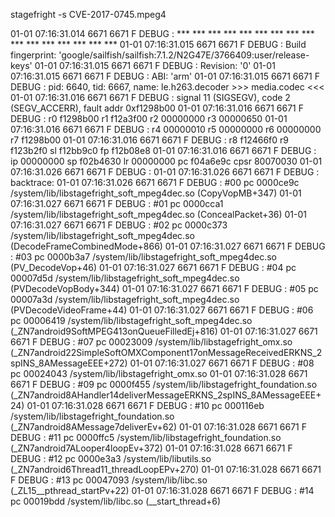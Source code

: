 stagefright -s CVE-2017-0745.mpeg4

01-01 07:16:31.014  6671  6671 F DEBUG   : *** *** *** *** *** *** *** *** *** *** *** *** *** *** *** *** 
01-01 07:16:31.015  6671  6671 F DEBUG   : Build fingerprint: 'google/sailfish/sailfish:7.1.2/N2G47E/3766409:user/release-keys' 
01-01 07:16:31.015  6671  6671 F DEBUG   : Revision: '0' 
01-01 07:16:31.015  6671  6671 F DEBUG   : ABI: 'arm' 
01-01 07:16:31.015  6671  6671 F DEBUG   : pid: 6640, tid: 6667, name: le.h263.decoder  >>> media.codec <<< 
01-01 07:16:31.016  6671  6671 F DEBUG   : signal 11 (SIGSEGV), code 2 (SEGV_ACCERR), fault addr 0xf1298b00 
01-01 07:16:31.016  6671  6671 F DEBUG   :     r0 f1298b00  r1 f12a3f00  r2 00000000  r3 00000650 
01-01 07:16:31.016  6671  6671 F DEBUG   :     r4 00000010  r5 00000000  r6 00000000  r7 f1298b00 
01-01 07:16:31.016  6671  6671 F DEBUG   :     r8 f12466f0  r9 f123b2f0  sl f12bb9c0  fp f12b08e8 
01-01 07:16:31.016  6671  6671 F DEBUG   :     ip 00000000  sp f02b4630  lr 00000000  pc f04a6e9c  cpsr 80070030 
01-01 07:16:31.026  6671  6671 F DEBUG   : 
01-01 07:16:31.026  6671  6671 F DEBUG   : backtrace: 
01-01 07:16:31.026  6671  6671 F DEBUG   :     #00 pc 0000ce9c  /system/lib/libstagefright_soft_mpeg4dec.so (CopyVopMB+347) 
01-01 07:16:31.027  6671  6671 F DEBUG   :     #01 pc 0000cca1  /system/lib/libstagefright_soft_mpeg4dec.so (ConcealPacket+36) 
01-01 07:16:31.027  6671  6671 F DEBUG   :     #02 pc 0000c373  /system/lib/libstagefright_soft_mpeg4dec.so (DecodeFrameCombinedMode+866) 
01-01 07:16:31.027  6671  6671 F DEBUG   :     #03 pc 0000b3a7  /system/lib/libstagefright_soft_mpeg4dec.so (PV_DecodeVop+46) 
01-01 07:16:31.027  6671  6671 F DEBUG   :     #04 pc 00007d5d  /system/lib/libstagefright_soft_mpeg4dec.so (PVDecodeVopBody+344) 
01-01 07:16:31.027  6671  6671 F DEBUG   :     #05 pc 00007a3d  /system/lib/libstagefright_soft_mpeg4dec.so (PVDecodeVideoFrame+44) 
01-01 07:16:31.027  6671  6671 F DEBUG   :     #06 pc 00006419  /system/lib/libstagefright_soft_mpeg4dec.so (_ZN7android9SoftMPEG413onQueueFilledEj+816) 
01-01 07:16:31.027  6671  6671 F DEBUG   :     #07 pc 00023009  /system/lib/libstagefright_omx.so (_ZN7android22SimpleSoftOMXComponent17onMessageReceivedERKNS_2spINS_8AMessageEEE+272) 
01-01 07:16:31.027  6671  6671 F DEBUG   :     #08 pc 00024043  /system/lib/libstagefright_omx.so 
01-01 07:16:31.028  6671  6671 F DEBUG   :     #09 pc 0000f455  /system/lib/libstagefright_foundation.so (_ZN7android8AHandler14deliverMessageERKNS_2spINS_8AMessageEEE+24) 
01-01 07:16:31.028  6671  6671 F DEBUG   :     #10 pc 000116eb  /system/lib/libstagefright_foundation.so (_ZN7android8AMessage7deliverEv+62) 
01-01 07:16:31.028  6671  6671 F DEBUG   :     #11 pc 0000ffc5  /system/lib/libstagefright_foundation.so (_ZN7android7ALooper4loopEv+372) 
01-01 07:16:31.028  6671  6671 F DEBUG   :     #12 pc 0000e3a3  /system/lib/libutils.so (_ZN7android6Thread11_threadLoopEPv+270) 
01-01 07:16:31.028  6671  6671 F DEBUG   :     #13 pc 00047093  /system/lib/libc.so (_ZL15__pthread_startPv+22) 
01-01 07:16:31.028  6671  6671 F DEBUG   :     #14 pc 00019bdd  /system/lib/libc.so (__start_thread+6)
